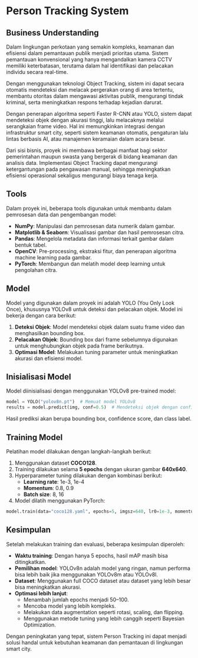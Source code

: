 # Person Tracking System

## Business Understanding
Dalam lingkungan perkotaan yang semakin kompleks, keamanan dan efisiensi dalam pemantauan publik menjadi prioritas utama. Sistem pemantauan konvensional yang hanya mengandalkan kamera CCTV memiliki keterbatasan, terutama dalam hal identifikasi dan pelacakan individu secara real-time.

Dengan menggunakan teknologi Object Tracking, sistem ini dapat secara otomatis mendeteksi dan melacak pergerakan orang di area tertentu, membantu otoritas dalam mengawasi aktivitas publik, mengurangi tindak kriminal, serta meningkatkan respons terhadap kejadian darurat. 

Dengan penerapan algoritma seperti Faster R-CNN atau YOLO, sistem dapat mendeteksi objek dengan akurasi tinggi, lalu melacaknya melalui serangkaian frame video. Hal ini memungkinkan integrasi dengan infrastruktur smart city, seperti sistem keamanan otomatis, pengaturan lalu lintas berbasis AI, atau manajemen keramaian dalam acara besar.

Dari sisi bisnis, proyek ini membawa berbagai manfaat bagi sektor pemerintahan maupun swasta yang bergerak di bidang keamanan dan analisis data. Implementasi Object Tracking dapat mengurangi ketergantungan pada pengawasan manual, sehingga meningkatkan efisiensi operasional sekaligus mengurangi biaya tenaga kerja.

## Tools
Dalam proyek ini, beberapa tools digunakan untuk membantu dalam pemrosesan data dan pengembangan model:
- **NumPy**: Manipulasi dan pemrosesan data numerik dalam gambar.
- **Matplotlib & Seaborn**: Visualisasi gambar dan hasil pemrosesan citra.
- **Pandas**: Mengelola metadata dan informasi terkait gambar dalam bentuk tabel.
- **OpenCV**: Pre-processing, ekstraksi fitur, dan penerapan algoritma machine learning pada gambar.
- **PyTorch**: Membangun dan melatih model deep learning untuk pengolahan citra.

## Model
Model yang digunakan dalam proyek ini adalah YOLO (You Only Look Once), khususnya YOLOv8 untuk deteksi dan pelacakan objek. Model ini bekerja dengan cara berikut:
1. **Deteksi Objek**: Model mendeteksi objek dalam suatu frame video dan menghasilkan bounding box.
2. **Pelacakan Objek**: Bounding box dari frame sebelumnya digunakan untuk menghubungkan objek pada frame berikutnya.
3. **Optimasi Model**: Melakukan tuning parameter untuk meningkatkan akurasi dan efisiensi model.

## Inisialisasi Model
Model diinisialisasi dengan menggunakan YOLOv8 pre-trained model:
```python
model = YOLO("yolov8n.pt")  # Memuat model YOLOv8
results = model.predict(img, conf=0.5)  # Mendeteksi objek dengan confidence 50% ke atas
```
Hasil prediksi akan berupa bounding box, confidence score, dan class label.

## Training Model
Pelatihan model dilakukan dengan langkah-langkah berikut:
1. Menggunakan dataset **COCO128**.
2. Training dilakukan selama **5 epochs** dengan ukuran gambar **640x640**.
3. Hyperparameter tuning dilakukan dengan kombinasi berikut:
   - **Learning rate**: 1e-3, 1e-4
   - **Momentum**: 0.8, 0.9
   - **Batch size**: 8, 16
4. Model dilatih menggunakan PyTorch:
```python
model.train(data="coco128.yaml", epochs=5, imgsz=640, lr0=1e-3, momentum=0.9, batch=16)
```

## Kesimpulan
Setelah melakukan training dan evaluasi, beberapa kesimpulan diperoleh:
- **Waktu training**: Dengan hanya 5 epochs, hasil mAP masih bisa ditingkatkan.
- **Pemilihan model**: YOLOv8n adalah model yang ringan, namun performa bisa lebih baik jika menggunakan YOLOv8m atau YOLOv8l.
- **Dataset**: Menggunakan full COCO dataset atau dataset yang lebih besar bisa meningkatkan akurasi.
- **Optimasi lebih lanjut**:
  - Menambah jumlah epochs menjadi 50–100.
  - Mencoba model yang lebih kompleks.
  - Melakukan data augmentation seperti rotasi, scaling, dan flipping.
  - Menggunakan metode tuning yang lebih canggih seperti Bayesian Optimization.

Dengan peningkatan yang tepat, sistem Person Tracking ini dapat menjadi solusi handal untuk kebutuhan keamanan dan pemantauan di lingkungan smart city.
